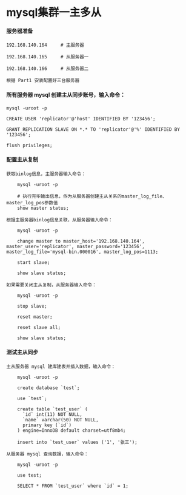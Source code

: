 
# mysql集群一主多从

#### 服务器准备
	
	192.168.140.164		# 主服务器
	
	192.168.140.165		# 从服务器一
	
	192.168.140.166		# 从服务器二
	
	根据 Part1 安装配置好三台服务器

#### 所有服务器 mysql 创建主从同步账号，输入命令：
		
	mysql -uroot -p
	
	CREATE USER 'replicator'@'host' IDENTIFIED BY '123456';
	
	GRANT REPLICATION SLAVE ON *.* TO 'replicator'@'%' IDENTIFIED BY '123456';
	
	flush privileges;

#### 配置主从复制

	获取binlog信息，主服务器输入命令：
		
		mysql -uroot -p
		
		# 执行完毕输出信息，作为从服务器创建主从关系的master_log_file、master_log_pos参数值
		show master status;
	
	根据主服务器binlog信息关联，从服务器输入命令：
		
		mysql -uroot -p
		
		change master to master_host='192.168.140.164', master_user='replicator', master_password='123456', master_log_file='mysql-bin.000016', master_log_pos=1113;
		
		start slave;
		
		show slave status;
	
	如果需要关闭主从复制，从服务器输入命令：
		
		mysql -uroot -p
		
		stop slave;
		
		reset master;
		
		reset slave all;
		
		show slave status;

#### 测试主从同步

	主从服务器 mysql 建库建表并插入数据，输入命令：
		
		mysql -uroot -p
		
		create database `test`;
		
		use `test`;
		
		create table `test_user` (
		  `id` int(11) NOT NULL,
		  `name` varchar(50) NOT NULL,
		  primary key (`id`)
		) engine=InnoDB default charset=utf8mb4;
		
		insert into `test_user` values ('1', '张三');
		
	从服务器 mysql 查询数据，输入命令：
		
		mysql -uroot -p
		
		use test;
		
		SELECT * FROM `test_user` where `id` = 1;



